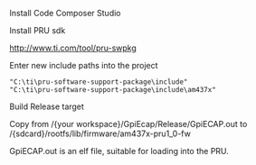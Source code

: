 Install Code Composer Studio

Install PRU sdk

http://www.ti.com/tool/pru-swpkg

Enter new include paths into the project

    "C:\ti\pru-software-support-package\include"
    "C:\ti\pru-software-support-package\include\am437x"

Build Release target

Copy from /{your workspace}/GpiEcap/Release/GpiECAP.out to /{sdcard}/rootfs/lib/firmware/am437x-pru1_0-fw

GpiECAP.out is an elf file, suitable for loading into the PRU.
